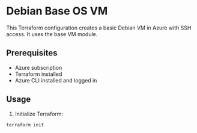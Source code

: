 # Debian Base OS VM

This Terraform configuration creates a basic Debian VM in Azure with SSH access. It uses the base VM module.

## Prerequisites
- Azure subscription
- Terraform installed
- Azure CLI installed and logged in

## Usage
1. Initialize Terraform:
```bash
terraform init